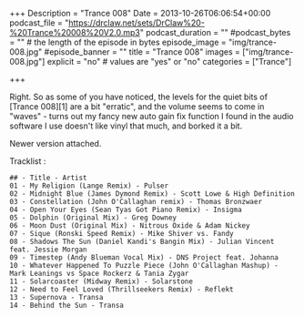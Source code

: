 +++
Description = "Trance 008"
Date = 2013-10-26T06:06:54+00:00
podcast_file = "https://drclaw.net/sets/DrClaw%20-%20Trance%20008%20V2.0.mp3"
podcast_duration = ""
#podcast_bytes = "" # the length of the episode in bytes
episode_image = "img/trance-008.jpg"
#episode_banner = ""
title = "Trance 008"
images = ["img/trance-008.jpg"]
explicit = "no" # values are "yes" or "no"
categories = ["Trance"]

+++

Right. So as some of you have noticed, the levels for the quiet bits of [Trance 008][1] are a bit "erratic", and the volume seems to come in "waves" - turns out my fancy new auto gain fix function I found in the audio software I use doesn't like vinyl that much, and borked it a bit.

Newer version attached.

Tracklist :

```
## - Title - Artist
01 - My Religion (Lange Remix) - Pulser
02 - Midnight Blue (James Dymond Remix) - Scott Lowe & High Definition
03 - Constellation (John O'Callaghan remix) - Thomas Bronzwaer
04 - Open Your Eyes (Sean Tyas Got Piano Remix) - Insigma
05 - Dolphin (Original Mix) - Greg Downey
06 - Moon Dust (Original Mix) - Nitrous Oxide & Adam Nickey
07 - Sique (Ronski Speed Remix) - Mike Shiver vs. Fandy
08 - Shadows The Sun (Daniel Kandi's Bangin Mix) - Julian Vincent feat. Jessie Morgan
09 - Timestep (Andy Blueman Vocal Mix) - DNS Project feat. Johanna
10 - Whatever Happened To Puzzle Piece (John O'Callaghan Mashup) - Mark Leanings vs Space Rockerz & Tania Zygar
11 - Solarcoaster (Midway Remix) - Solarstone
12 - Need to Feel Loved (Thrillseekers Remix) - Reflekt
13 - Supernova - Transa
14 - Behind the Sun - Transa
```
